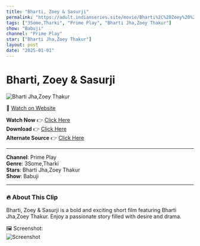 ```yaml
---
title: "Bharti, Zoey & Sasurji"
permalink: "https://adult.indianseries.site/movie/Bharti%2C%20Zoey%20%26%20Sasurji"
tags: ["3Some,Tharki", "Prime Play", "Bharti Jha,Zoey Thakur"]
show: "Babuji"
channel: "Prime Play"
star: ["Bharti Jha,Zoey Thakur"]
layout: post
date: "2025-01-01"
---
```


# Bharti, Zoey & Sasurji

![Bharti Jha,Zoey Thakur](https://shorts.desisins.com/wp-content/uploads/2024/05/Bharti-Jha-Zoey-Babuji-PrimePlay-DesiSins.com_.jpg)

🔗 [Watch on Website](https://adult.indianseries.site/movie/Bharti%2C%20Zoey%20%26%20Sasurji)

**Watch Now** 👉 [Click Here](https://adult.indianseries.site/movie/Bharti%2C%20Zoey%20%26%20Sasurji)  
**Download** 👉 [Click Here](https://adult.indianseries.site/movie/Bharti%2C%20Zoey%20%26%20Sasurji)  
**Alternate Source** 👉 [Click Here](https://adult.indianseries.site/movie/Bharti%2C%20Zoey%20%26%20Sasurji)

---

**Channel**: Prime Play  
**Genre**: 3Some,Tharki  
**Stars**: Bharti Jha,Zoey Thakur  
**Show**: Babuji

---

### 🔥 About This Clip

Bharti, Zoey & Sasurji is a bold and exciting short film featuring Bharti Jha,Zoey Thakur. Enjoy a passionate story filled with desire and drama.
 
🖼️ Screenshot:  
![Screenshot](https://shorts.desisins.com/wp-content/uploads/2024/05/Bharti-Jha-Zoey-Babuji-PrimePlay-DesiSins.com_.jpg)
